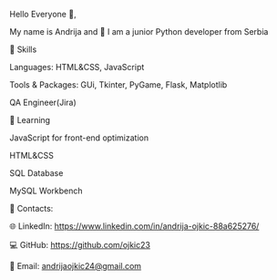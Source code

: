 Hello Everyone 👋,

My name is Andrija and 🐍 I am a junior Python developer from Serbia

🎯 Skills

Languages: HTML&CSS, JavaScript

Tools & Packages: GUi, Tkinter, PyGame, Flask, Matplotlib

QA Engineer(Jira)

📖 Learning

JavaScript for front-end optimization

HTML&CSS

SQL Database

MySQL Workbench

🔗 Contacts:

🌐 LinkedIn: https://www.linkedin.com/in/andrija-ojkic-88a625276/

💻 GitHub: https://github.com/ojkic23

📧 Email: andrijaojkic24@gmail.com
